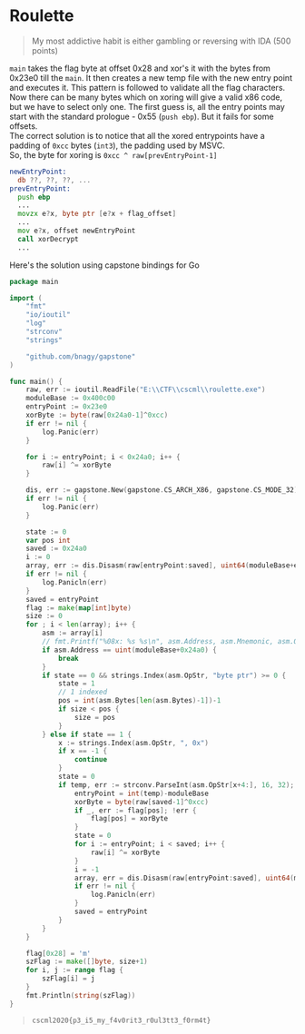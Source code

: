 # Roulette

> My most addictive habit is either gambling or reversing with IDA (500 points)

`main` takes the flag byte at offset 0x28 and xor's it with the bytes from 0x23e0 till the `main`. It then creates a new temp file with the new entry point and executes it. This pattern is followed to validate all the flag characters.  
Now there can be many bytes which on xoring will give a valid x86 code, but we have to select only one. The first guess is, all the entry points may start with the standard prologue - 0x55 (`push ebp`). But it fails for some offsets.  
The correct solution is to notice that all the xored entrypoints have a padding of `0xcc` bytes (`int3`), the padding used by MSVC.  
So, the byte for xoring is `0xcc ^ raw[prevEntryPoint-1]`

```asm
newEntryPoint:
  db ??, ??, ??, ...
prevEntryPoint:
  push ebp
  ...
  movzx e?x, byte ptr [e?x + flag_offset]
  ...
  mov e?x, offset newEntryPoint
  call xorDecrypt
  ...
```

Here's the solution using capstone bindings for Go

```go
package main

import (
    "fmt"
    "io/ioutil"
    "log"
    "strconv"
    "strings"

    "github.com/bnagy/gapstone"
)

func main() {
    raw, err := ioutil.ReadFile("E:\\CTF\\cscml\\roulette.exe")
    moduleBase := 0x400c00
    entryPoint := 0x23e0
    xorByte := byte(raw[0x24a0-1]^0xcc)
    if err != nil {
        log.Panic(err)
    }

    for i := entryPoint; i < 0x24a0; i++ {
        raw[i] ^= xorByte
    }

    dis, err := gapstone.New(gapstone.CS_ARCH_X86, gapstone.CS_MODE_32)
    if err != nil {
        log.Panic(err)
    }

    state := 0
    var pos int
    saved := 0x24a0
    i := 0
    array, err := dis.Disasm(raw[entryPoint:saved], uint64(moduleBase+entryPoint), uint64(saved-entryPoint))
    if err != nil {
        log.Panicln(err)
    }
    saved = entryPoint
    flag := make(map[int]byte)
    size := 0
    for ; i < len(array); i++ {
        asm := array[i]
        // fmt.Printf("%08x: %s %s\n", asm.Address, asm.Mnemonic, asm.OpStr)
        if asm.Address == uint(moduleBase+0x24a0) {
            break
        }
        if state == 0 && strings.Index(asm.OpStr, "byte ptr") >= 0 {
            state = 1
            // 1 indexed
            pos = int(asm.Bytes[len(asm.Bytes)-1])-1
            if size < pos {
                size = pos
            }
        } else if state == 1 {
            x := strings.Index(asm.OpStr, ", 0x")
            if x == -1 {
                continue
            }
            state = 0
            if temp, err := strconv.ParseInt(asm.OpStr[x+4:], 16, 32); err == nil {
                entryPoint = int(temp)-moduleBase
                xorByte = byte(raw[saved-1]^0xcc)
                if _, err := flag[pos]; !err {
                    flag[pos] = xorByte
                }
                state = 0
                for i := entryPoint; i < saved; i++ {
                    raw[i] ^= xorByte
                }
                i = -1
                array, err = dis.Disasm(raw[entryPoint:saved], uint64(moduleBase+entryPoint), uint64(saved-entryPoint))
                if err != nil {
                    log.Panicln(err)
                }
                saved = entryPoint
            }
        }
    }

    flag[0x28] = 'm'
    szFlag := make([]byte, size+1)
    for i, j := range flag {
        szFlag[i] = j
    }
    fmt.Println(string(szFlag))
}
```

> `cscml2020{p3_i5_my_f4v0rit3_r0ul3tt3_f0rm4t}`
